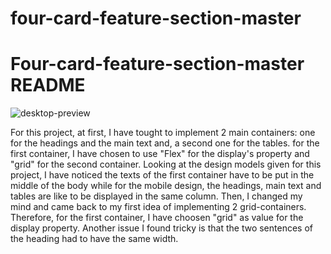 # four-card-feature-section-master

# Four-card-feature-section-master README

![desktop-preview](https://user-images.githubusercontent.com/60264357/160903190-b1ddd5c1-2eba-41e6-966d-df5a48c9e392.jpg)


For this project, at first, I have tought to implement 2 main containers: 
one for the headings and the main text and, a second one for the tables.
for the first container, I have chosen to use "Flex" for the display's property
and "grid" for the second container.
Looking at the design models given for this project, I have noticed the texts of the first container 
have to be put in the middle of the body while for the mobile design, the headings, 
main text and tables are like to be displayed in the same column.
Then, I changed my mind and came back to my first idea of implementing 2 grid-containers.
Therefore, for the first container, I have choosen "grid" as value for the display property.
Another issue I found tricky is that the two sentences of the heading had to have the same width.
